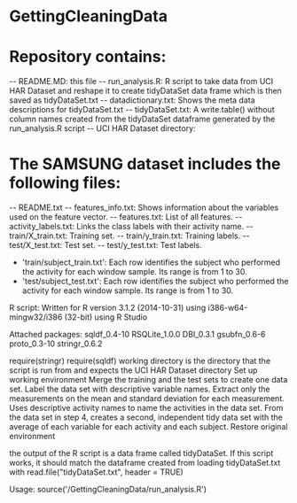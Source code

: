 GettingCleaningData
===================
Repository contains:
=========================================

-- README.MD: this file
-- run_analysis.R:  R script to take data from UCI HAR Dataset and reshape it to create tidyDataSet
                    data frame which is then saved as tidyDataSet.txt
-- datadictionary.txt: Shows the meta data descriptions for tidyDataSet.txt
-- tidyDataSet.txt: A write.table() without column names created from the tidyDataSet dataframe generated by
                     the run_analysis.R script
-- UCI HAR Dataset directory:

The SAMSUNG dataset includes the following files:
=========================================

-- README.txt
-- features_info.txt: Shows information about the variables used on the feature vector.
-- features.txt: List of all features.
-- activity_labels.txt: Links the class labels with their activity name.
-- train/X_train.txt: Training set.
-- train/y_train.txt: Training labels.
-- test/X_test.txt: Test set.
-- test/y_test.txt: Test labels.
- 'train/subject_train.txt': Each row identifies the subject who performed the activity for each window sample. Its range is from 1 to 30. 
- 'test/subject_test.txt': Each row identifies the subject who performed the activity for each window sample. Its range is from 1 to 30. 

R script:
Written for R version 3.1.2 (2014-10-31) using i386-w64-mingw32/i386 (32-bit) using R Studio

Attached packages:
sqldf_0.4-10
RSQLite_1.0.0
DBI_0.3.1
gsubfn_0.6-6
proto_0.3-10
stringr_0.6.2


require(stringr)
require(sqldf)
working directory is the directory that the script is run from and expects the UCI HAR Dataset directory
Set up working environment
Merge the training and the test sets to create one data set.
Label the data set with descriptive variable names.
Extract only the measurements on the mean and standard deviation for each measurement.
Uses descriptive activity names to name the activities in the data set.
From the data set in step 4, creates a second, independent tidy data set with the average of each variable for each activity and each subject.
Restore original environment

the output of the R script is a data frame called tidyDataSet.  If this script works, it should match the dataframe created
from loading tidyDataSet.txt with read.file("tidyDataSet.txt", header = TRUE)

Usage:
source('<your download point>/GettingCleaningData/run_analysis.R')